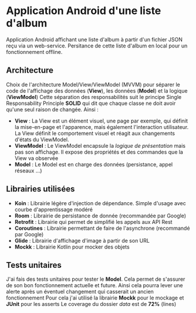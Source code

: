 # Application Android d'une liste d'album

Application Android affichant une liste d'album à partir d'un fichier JSON reçu via un web-service. Persitance de cette liste d'album en local pour un fonctionnement offline.

## Architecture
Choix de l'architecture Model/View/ViewModel (MVVM) pour séparer le code de l'affichage des données (**View**), les données (**Model**) et la logique (**ViewModel**)
Cette séparation des responsabilités suit le principe Single Responsability Principle **SOLID** qui dit que chaque classe ne doit avoir qu'une seul raison de changée.
Ainsi :
- **View** : La View est un élément visuel, une page par exemple, qui définit la mise-en-page et l'apparence, mais également l'interaction utilisateur. La View définit le comportement visuel et réagit aux changements d'états du ViewModel.
- **ViewModel** : Le ViewModel encapsule la  _logique de présentation_  mais pas son affichage. Il expose des propriétés et des commandes que la View va observée
- **Model** : Le Model est en charge des données (persistance, appel réseaux ...)

## Librairies utilisées

- **Koin** : Librairie légère d'injection de dépendance. Simple d'usage avec courbe d'apprentissage modéré
- **Room** : Librairie de persistance de donnée (recommandée par Google)
- **Retrofit** : Librairie qui permet de simplifié les appels aux API Rest
- **Coroutines** : Librairie permettant de faire de l'asynchrone (recommandé par Google)
- **Glide** : Librairie d'affichage d'image à partir de son URL
- **Mockk** : Librairie Kotlin pour mocker des objets

## Tests unitaires
J'ai fais des tests unitaires pour tester le **Model**. Cela permet de s'assurer de son bon fonctionnement actuelle et future. Ainsi cela pourra lever une alerte après un éventuel changement qui casserait un ancien fonctionnement
Pour cela j'ai utilisé la librairie **Mockk** pour le mockage et **JUnit** pour les asserts
Le coverage du dossier _data_ est de **72%** (lines)